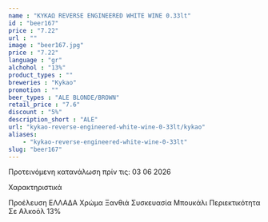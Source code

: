 ```yaml
---
name : "ΚΥΚΑΩ REVERSE ENGINEERED WHITE WINE 0.33lt"
id : "beer167"
price : "7.22"
url : ""
image : "beer167.jpg"
price : "7.22"
language : "gr"
alchohol : "13%"
product_types : ""
breweries : "Kykao"
promotion : ""
beer_types : "ALE BLONDE/BROWN"
retail_price : "7.6"
discount : "5%"
description_short : "ALE"
url: "kykao-reverse-engineered-white-wine-0-33lt/kykao"
aliases: 
    - "kykao-reverse-engineered-white-wine-0-33lt"
slug: "beer167"
---
```


Προτεινόμενη κατανάλωση πρίν τις: 03 06 2026

Χαρακτηριστικά

Προέλευση
ΕΛΛΑΔΑ
Χρώμα
Ξανθιά
Συσκευασία
Μπουκάλι
Περιεκτικότητα Σε Αλκοόλ
13%